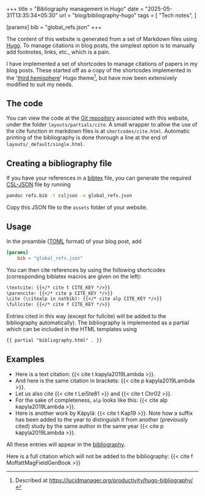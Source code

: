 +++
title = "Bibliography management in Hugo"
date = "2025-05-31T13:35:34+05:30"
url = "blog/bibliography-hugo"
tags = [
	"Tech notes",
	]

[params]
	bib = "global_refs.json"
+++

The content of this website is generated from a set of Markdown files using [Hugo](https://gohugo.io/).
To manage citations in blog posts, the simplest option is to manually add footnotes, links, etc., which is a pain.

I have implemented a set of shortcodes to manage citations of papers in my blog posts. These started off as a copy of the shortcodes implemented in the '[third hemisphere](https://github.com/pprevos/hugo-thirdhemisphere/)' Hugo theme[^note_third_hemi], but have now been extensively modified to suit my needs.

<!--more-->

[^note_third_hemi]: Described at <https://lucidmanager.org/productivity/hugo-bibliography/>

## The code

You can view the code at the [Git repository](https://github.com/Kishore96in/kishore96in.github.io/) associated with this website, under the folder `layouts/partials/cite`.
A small wrapper to allow the use of the cite function in markdown files is at `shortcodes/cite.html`.
Automatic printing of the bibliography is done thorough a line at the end of `layouts/_default/single.html`.

## Creating a bibliography file

If you have your references in a [bibtex](https://en.wikipedia.org/wiki/BibTeX) file, you can generate the required [CSL-JSON](https://citeproc-js.readthedocs.io/en/latest/csl-json/markup.html) file by running
```bash
pandoc refs.bib -t csljson -o global_refs.json
```
Copy this JSON file to the `assets` folder of your website.

##  Usage

In the preamble ([TOML](https://toml.io/en/) format) of your blog post, add
```toml
[params]
	bib = "global_refs.json"
```
You can then cite references by using the following shortcodes (corresponding biblatex macros are given on the left):
```markdown
\textcite: {{</* cite t CITE_KEY */>}}
\parencite: {{</* cite p CITE_KEY */>}}
\cite (\citealp in natbib): {{</* cite alp CITE_KEY */>}}
\fullcite: {{</* cite f CITE_KEY */>}}
```
Entries cited in this way (except for fullcite) will be added to the bibliography automatically).
The bibliography is implemented as a partial which can be included in the HTML templates using
```html
{{ partial "bibliography.html" . }}
```

## Examples

- Here is a text citation: {{< cite t kapyla2019Lambda >}}.
- And here is the same citation in brackets: {{< cite p kapyla2019Lambda >}}.
- Let us also cite {{< cite t LeiSte81 >}} and {{< cite t Chr02 >}}.
- For the sake of completeness, `alp` looks like this: {{< cite alp kapyla2019Lambda >}}.
- Here is another work by Käpylä: {{< cite t Kap19 >}}.
Note how a suffix has been added to the year to distinguish it from another (previously cited) study by the same author in the same year {{< cite p kapyla2019Lambda >}}.

All these entries will appear in the [bibliography](#bibliography).

Here is a full citation which will not be added to the bibliography:
{{< cite f MoffattMagFieldGenBook >}}
